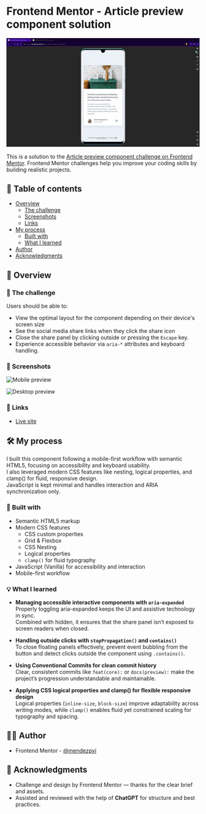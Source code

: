 # Frontend Mentor - Article preview component solution

![Demo functionality](./docs/demo-functionality.gif)

This is a solution to the [Article preview component challenge on Frontend Mentor](https://www.frontendmentor.io/challenges/article-preview-component-dYBN_pYFT). Frontend Mentor challenges help you improve your coding skills by building realistic projects. 

## 📄 Table of contents

- [Overview](#-overview)
  - [The challenge](#-the-challenge)
  - [Screenshots](#-screenshots)
  - [Links](#-links)
- [My process](#️-my-process)
  - [Built with](#-built-with)
  - [What I learned](#-what-i-learned)
- [Author](#-author)
- [Acknowledgments](#-acknowledgments)

## 🧩 Overview

### 🎯 The challenge

Users should be able to:

- View the optimal layout for the component depending on their device's screen size
- See the social media share links when they click the share icon
- Close the share panel by clicking outside or pressing the `Escape` key.
- Experience accessible behavior via `aria-*` attributes and keyboard handling.

### 📸 Screenshots

![Mobile preview](./docs/previews/preview-mobile.avif)

![Desktop preview](./docs/previews/preview-desktop.avif)

### 🔗 Links

- [Live site](https://mendezpvi.github.io/fem-article-preview-component/)

<!-- - [Frontend Mentor solution](https://your-solution-url.com) -->

## 🛠️ My process

I built this component following a mobile-first workflow with semantic HTML5, focusing on accessibility and keyboard usability.  
I also leveraged modern CSS features like nesting, logical properties, and clamp() for fluid, responsive design.  
JavaScript is kept minimal and handles interaction and ARIA synchronization only.


### 🧱 Built with

- Semantic HTML5 markup
- Modern CSS features
  - CSS custom properties
  - Grid & Flexbox
  - CSS Nesting
  - Logical properties
  - `clamp()` for fluid typography
- JavaScript (Vanilla) for accessibility and interaction
- Mobile-first workflow

### 💡 What I learned

- **Managing accessible interactive components with `aria-expanded`**  
Properly toggling aria-expanded keeps the UI and assistive technology in sync.  
Combined with hidden, it ensures that the share panel isn’t exposed to screen readers when closed.

- **Handling outside clicks with `stopPropagation()` and `contains()`**  
To close floating panels effectively, prevent event bubbling from the button and detect clicks outside the component using `.contains()`.

- **Using Conventional Commits for clean commit history**  
Clear, consistent commits like `feat(core):` or `docs(preview):` make the project’s progression understandable and maintainable.

- **Applying CSS logical properties and clamp() for flexible responsive design**  
Logical properties (`inline-size`, `block-size`) improve adaptability across writing modes, while `clamp()` enables fluid yet constrained scaling for typography and spacing.


## 🧑‍💻 Author

- Frontend Mentor - [@mendezpvi](https://www.frontendmentor.io/profile/mendezpvi)


## 🙌 Acknowledgments

- Challenge and design by Frontend Mentor — thanks for the clear brief and assets.
- Assisted and reviewed with the help of **ChatGPT** for structure and best practices.
